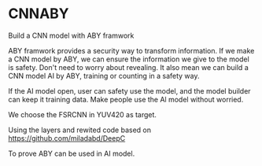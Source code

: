 # CNNABY
Build a CNN model with ABY framwork


ABY framwork provides a security way to transform information.
If we make a CNN model by ABY, we can ensure the information we give to the model is safety. Don't need to worry about revealing.
It also mean we can build a CNN model AI by ABY, training or counting in a safety way.

If the AI model open, user can safety use the model, and the model builder can keep it training data.
Make people use the Al model without worried.

We choose the FSRCNN in YUV420 as target.

Using the layers and rewited code based on https://github.com/miladabd/DeepC

To prove ABY can be used in AI model.  

